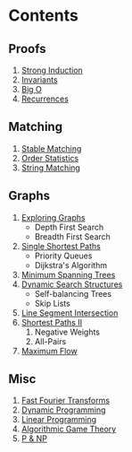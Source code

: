 # Contents

## Proofs

1. [Strong Induction](proofs/induction.md)
2. [Invariants](proofs/invariants.md)
3. [Big O](proofs/big_o.md)
4. [Recurrences](proofs/recurrences.md)

## Matching

1. [Stable Matching](matching/stable.md)
2. [Order Statistics](matching/order.md)
3. [String Matching](matching/string.md)

## Graphs

1. [Exploring Graphs](graphs/graphs.md)
    * Depth First Search
    * Breadth First Search
2. [Single Shortest Paths](graphs/shortest.md)
    * Priority Queues
    * Dijkstra's Algorithm
3. [Minimum Spanning Trees](graphs/min_span.md)
4. [Dynamic Search Structures](graphs/dynamic_search.md)
    * Self-balancing Trees
    * Skip Lists
5. [Line Segment Intersection](graphs/lines.md)
6. [Shortest Paths II](graphs/shortest_2.md)
    1. Negative Weights
    2. All-Pairs
7. [Maximum Flow](graphs/max_flow.md)

## Misc

1. [Fast Fourier Transforms](misc/fft.md)
1. [Dynamic Programming](misc/dynamic.md)
2. [Linear Programming](misc/linear.md)
3. [Algorithmic Game Theory](misc/game.md)
4. [P & NP](misc/p_np.md)